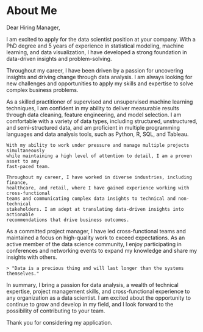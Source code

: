 # About Me
Dear Hiring Manager,

I am excited to apply for the data scientist position at your company. With a PhD degree
and 5 years of experience in statistical modeling, machine learning, and data
visualization, I have developed a strong foundation in data-driven insights and
problem-solving.

Throughout my career, I have been driven by a passion for uncovering insights
and driving change through data analysis. I am always looking for new challenges and
opportunities to apply my skills and expertise to solve complex business problems.

As a skilled practitioner of supervised and unsupervised machine learning techniques, I
am confident in my ability to deliver measurable results through data cleaning, feature
engineering, and model selection. I am comfortable with a variety of data types,
including structured, unstructured, and semi-structured data, and am proficient in
multiple programming languages and data analysis tools, such as Python, R, SQL, and
Tableau.

```{admonition} Warning
With my ability to work under pressure and manage multiple projects simultaneously
while maintaining a high level of attention to detail, I am a proven asset to any
fast-paced team.
```

```{note}
Throughout my career, I have worked in diverse industries, including finance,
healthcare, and retail, where I have gained experience working with cross-functional
teams and communicating complex data insights to technical and non-technical
stakeholders. I am adept at translating data-driven insights into actionable
recommendations that drive business outcomes.
```

As a committed project manager, I have led cross-functional teams and maintained a
focus on high-quality work to exceed expectations. As an active member of the data
science community, I enjoy participating in conferences and networking events to
expand my knowledge and share my insights with others.
```{margin} Quote by Tim Berners-Lee
> "Data is a precious thing and will last longer than the systems themselves."
```

In summary, I bring a passion for data analysis, a wealth of technical expertise, project
management skills, and cross-functional experience to any organization as a data
scientist. I am excited about the opportunity to continue to grow and develop in my
field, and I look forward to the possibility of contributing to your team.

Thank you for considering my application.
